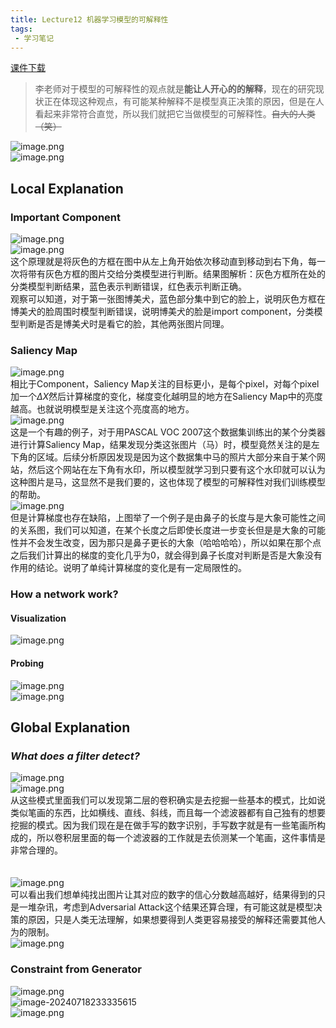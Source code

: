 ```yaml
---
title: Lecture12 机器学习模型的可解释性
tags:
 - 学习笔记
---
```



[课件下载](https://speech.ee.ntu.edu.tw/~hylee/ml/ml2021-course-data/xai_v4.pdf)


> 李老师对于模型的可解释性的观点就是**能让人开心的的解释**，现在的研究现状正在体现这种观点，有可能某种解释不是模型真正决策的原因，但是在人看起来非常符合直觉，所以我们就把它当做模型的可解释性。~~自大的人类（笑）~~

![image.png](https://yeyi0003.oss-cn-hangzhou.aliyuncs.com/1721295085235-8a528218-0e4a-498e-9d1d-84bbc205153e.png)<br />![image.png](https://yeyi0003.oss-cn-hangzhou.aliyuncs.com/1721300021345-f3a7fe76-858c-4c07-8033-4f7e2e803948.png)

## Local Explanation

### Important Component

![image.png](https://yeyi0003.oss-cn-hangzhou.aliyuncs.com/1721295787794-5149d824-cca7-4a76-952b-b2260a54aeb4.png)<br />![image.png](https://yeyi0003.oss-cn-hangzhou.aliyuncs.com/1721296093725-92399b24-bedb-49fb-8241-19c8fa98727a.png)<br />这个原理就是将灰色的方框在图中从左上角开始依次移动直到移动到右下角，每一次将带有灰色方框的图片交给分类模型进行判断。结果图解析：灰色方框所在处的分类模型判断结果，蓝色表示判断错误，红色表示判断正确。<br />观察可以知道，对于第一张图博美犬，蓝色部分集中到它的脸上，说明灰色方框在博美犬的脸周围时模型判断错误，说明博美犬的脸是import component，分类模型判断是否是博美犬时是看它的脸，其他两张图片同理。

### Saliency Map

![image.png](https://yeyi0003.oss-cn-hangzhou.aliyuncs.com/1721298085457-118832d9-0f62-4e7e-b141-0247eff98669.png)<br />相比于Component，Saliency Map关注的目标更小，是每个pixel，对每个pixel加一个$\Delta X$然后计算梯度的变化，梯度变化越明显的地方在Saliency Map中的亮度越高。也就说明模型是关注这个亮度高的地方。<br />![image.png](https://yeyi0003.oss-cn-hangzhou.aliyuncs.com/1721298509450-0dbb0842-81a3-46ac-8373-858f15f5bac3.png)<br />这是一个有趣的例子，对于用PASCAL VOC 2007这个数据集训练出的某个分类器进行计算Saliency Map，结果发现分类这张图片（马）时，模型竟然关注的是左下角的区域。后续分析原因发现是因为这个数据集中马的照片大部分来自于某个网站，然后这个网站在左下角有水印，所以模型就学习到只要有这个水印就可以认为这种图片是马，这显然不是我们要的，这也体现了模型的可解释性对我们训练模型的帮助。<br />![image.png](https://yeyi0003.oss-cn-hangzhou.aliyuncs.com/1721298902962-a8ab9334-e6bf-4769-8a51-13557b18e71c.png)<br />但是计算梯度也存在缺陷，上图举了一个例子是由鼻子的长度与是大象可能性之间的关系图，我们可以知道，在某个长度之后即使长度进一步变长但是是大象的可能性并不会发生改变，因为那只是鼻子更长的大象（哈哈哈哈），所以如果在那个点之后我们计算出的梯度的变化几乎为0，就会得到鼻子长度对判断是否是大象没有作用的结论。说明了单纯计算梯度的变化是有一定局限性的。

### How a network work?

#### Visualization

![image.png](https://yeyi0003.oss-cn-hangzhou.aliyuncs.com/1721299521894-a0d36944-7dd9-4146-9718-60630f4de2c5.png)

#### Probing

![image.png](https://yeyi0003.oss-cn-hangzhou.aliyuncs.com/1721299797262-0d7c97ef-3e44-426c-acde-0f06ebe3aa48.png)<br />![image.png](https://yeyi0003.oss-cn-hangzhou.aliyuncs.com/1721299933746-f9b593ff-ee2b-4290-a73c-3313cdac818b.png)

## Global Explanation

### _**What does a filter detect?**_

![image.png](https://yeyi0003.oss-cn-hangzhou.aliyuncs.com/1721309356927-51b4f161-c159-4b9f-82d8-682101a10191.png)<br />![image.png](https://yeyi0003.oss-cn-hangzhou.aliyuncs.com/1721309591166-14713980-0dc3-452c-9b11-1544935e5d5c.png)<br />从这些模式里面我们可以发现第二层的卷积确实是去挖掘一些基本的模式，比如说类似笔画的东西，比如横线、直线、斜线，而且每一个滤波器都有自己独有的想要挖掘的模式。因为我们现在是在做手写的数字识别，手写数字就是有一些笔画所构成的，所以卷积层里面的每一个滤波器的工作就是去侦测某一个笔画，这件事情是非常合理的。<br /> <br /> <br />![image.png](https://yeyi0003.oss-cn-hangzhou.aliyuncs.com/1721309659401-1e50f935-02d9-41a5-9da0-8a4f3513312c.png)<br />可以看出我们想单纯找出图片让其对应的数字的信心分数越高越好，结果得到的只是一堆杂讯，考虑到Adversarial Attack这个结果还算合理，有可能这就是模型决策的原因，只是人类无法理解，如果想要得到人类更容易接受的解释还需要其他人为的限制。<br />![image.png](https://yeyi0003.oss-cn-hangzhou.aliyuncs.com/1721310074485-151361a3-cd75-42f2-bceb-88aeab75d113.png)

### Constraint from Generator

![image.png](https://yeyi0003.oss-cn-hangzhou.aliyuncs.com/1721314190611-8524036f-9c30-4bff-836b-875caefc5f4d.png)
<br />
![image-20240718233335615](https://yeyi0003.oss-cn-hangzhou.aliyuncs.com/image-20240718233335615.png)
 <br />![image.png](https://yeyi0003.oss-cn-hangzhou.aliyuncs.com/1721314518503-13fbe40a-feda-4f22-931d-81c3a8faa3ff.png)<br /> <br />



